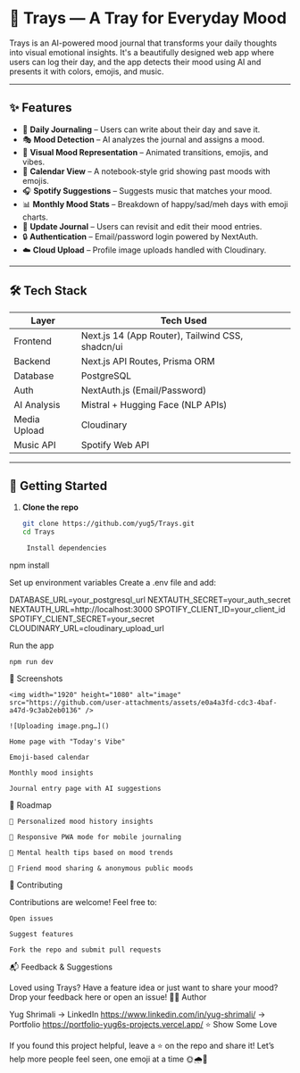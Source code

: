 # 🧠 Trays — A Tray for Everyday Mood

Trays is an AI-powered mood journal that transforms your daily thoughts into visual emotional insights. It's a beautifully designed web app where users can log their day, and the app detects their mood using AI and presents it with colors, emojis, and music.

---

## ✨ Features

- 📝 **Daily Journaling** – Users can write about their day and save it.
- 🎭 **Mood Detection** – AI analyzes the journal and assigns a mood.
- 🌈 **Visual Mood Representation** – Animated transitions, emojis, and vibes.
- 📆 **Calendar View** – A notebook-style grid showing past moods with emojis.
- 🎧 **Spotify Suggestions** – Suggests music that matches your mood.
- 📊 **Monthly Mood Stats** – Breakdown of happy/sad/meh days with emoji charts.
- 🔁 **Update Journal** – Users can revisit and edit their mood entries.
- 🔒 **Authentication** – Email/password login powered by NextAuth.
- ☁️ **Cloud Upload** – Profile image uploads handled with Cloudinary.

---

## 🛠️ Tech Stack

| Layer        | Tech Used                         |
|--------------|----------------------------------|
| Frontend     | Next.js 14 (App Router), Tailwind CSS, shadcn/ui |
| Backend      | Next.js API Routes, Prisma ORM   |
| Database     | PostgreSQL                       |
| Auth         | NextAuth.js (Email/Password)     |
| AI Analysis  | Mistral + Hugging Face (NLP APIs)|
| Media Upload | Cloudinary                       |
| Music API    | Spotify Web API                  |

---

## 🚀 Getting Started

1. **Clone the repo**
   ```bash
   git clone https://github.com/yug5/Trays.git
   cd Trays

    Install dependencies

npm install

Set up environment variables
Create a .env file and add:

DATABASE_URL=your_postgresql_url
NEXTAUTH_SECRET=your_auth_secret
NEXTAUTH_URL=http://localhost:3000
SPOTIFY_CLIENT_ID=your_client_id
SPOTIFY_CLIENT_SECRET=your_secret
CLOUDINARY_URL=cloudinary_upload_url

Run the app

    npm run dev

📸 Screenshots

    <img width="1920" height="1080" alt="image" src="https://github.com/user-attachments/assets/e0a4a3fd-cdc3-4baf-a47d-9c3ab2eb0136" />

    ![Uploading image.png…]()

    Home page with "Today's Vibe"

    Emoji-based calendar

    Monthly mood insights

    Journal entry page with AI suggestions

🧪 Roadmap 

    🧬 Personalized mood history insights

    📱 Responsive PWA mode for mobile journaling

    🧘 Mental health tips based on mood trends

    👥 Friend mood sharing & anonymous public moods

🤝 Contributing

Contributions are welcome! Feel free to:

    Open issues

    Suggest features

    Fork the repo and submit pull requests

📬 Feedback & Suggestions

Loved using Trays? Have a feature idea or just want to share your mood?
Drop your feedback here or open an issue!
🧑‍💻 Author

Yug Shrimali
→ LinkedIn https://www.linkedin.com/in/yug-shrimali/
→ Portfolio https://portfolio-yug6s-projects.vercel.app/
⭐️ Show Some Love

If you found this project helpful, leave a ⭐ on the repo and share it!
Let’s help more people feel seen, one emoji at a time 🌞🌧️🌈
